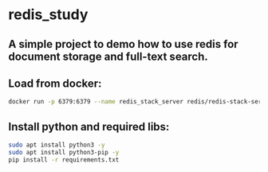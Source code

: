 # redis_study

## A simple project to demo how to use redis for document storage and full-text search.

## Load from docker:
```bash
docker run -p 6379:6379 --name redis_stack_server redis/redis-stack-server:latest
```

## Install python and required libs:
```bash
sudo apt install python3 -y
sudo apt install python3-pip -y
pip install -r requirements.txt
```